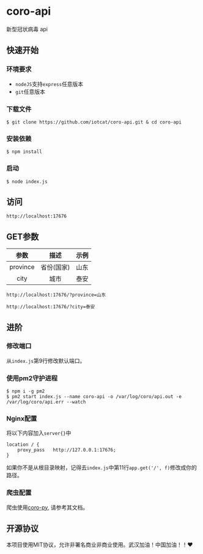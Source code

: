 # coro-api
新型冠状病毒 api

## 快速开始

### 环境要求
 - `nodeJS`支持`express`任意版本
 - `git`任意版本

### 下载文件
```
$ git clone https://github.com/iotcat/coro-api.git & cd coro-api
```

### 安装依赖
```shell
$ npm install
```

### 启动
```shell
$ node index.js
```

## 访问
```
http://localhost:17676
```

## GET参数
 参数 | 描述 | 示例 
 :--: | :--: | :--:
 province | 省份(国家) | 山东
 city | 城市 | 泰安

```
http://localhost:17676/?province=山东
```
```
http://localhost:17676/?city=泰安
```

## 进阶

### 修改端口

从`index.js`第9行修改默认端口。

### 使用pm2守护进程

```shell
$ npm i -g pm2
$ pm2 start index.js --name coro-api -o /var/log/coro/api.out -e /var/log/coro/api.err --watch
```

### Nginx配置

将以下内容加入`server{}`中  
```nginx
location / {
    proxy_pass   http://127.0.0.1:17676;
}

```
如果你不是从根目录映射，记得去`index.js`中第11行`app.get('/', f)`修改成你的路径。

### 爬虫配置

爬虫使用[coro-py](https://github.com/iotcat/coro-py), 请参考其文档。

## 开源协议

本项目使用MIT协议，允许非署名商业非商业使用。武汉加油！中国加油！！❤